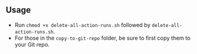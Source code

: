## Usage

- Run `chmod +x delete-all-action-runs.sh` followed by `delete-all-action-runs.sh`.
- For those in the `copy-to-git-repo` folder, be sure to first copy them to your Git repo.
